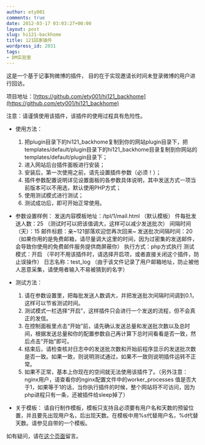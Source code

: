 ```yaml
---
author: ety001
comments: true
date: 2012-03-17 03:03:27+00:00
layout: post
slug: hi121-backhome
title: 121回家插件
wordpress_id: 2031
tags:
- DM实验室
---
```


这是一个基于记事狗微博的插件，
目的在于实现邀请长时间未登录微博的用户进行回访。

项目地址：[https://github.com/ety001/hi121_backhome](https://github.com/ety001/hi121_backhome)

注意：请谨慎使用该插件，该插件的使用过程具有危险性。

* 使用方法：
    1. 把plugin目录下的hi121_backhome复制到你的网站plugin目录下，把templates/default/plugin目录下的hi121_backhome目录复制到你网站的templates/default/plugin目录下；
    2. 进入网站后台插件面板进行安装；
    3. 安装后，第一次使用之前，请先设置插件参数（必须！）；
    4. 插件参数配置说明详见设置面板的各参数具体说明，其中发送方式一项当前版本可以不用选，默认使用PHP方式；
    5. 使用测试模式进行测试；
    6. 测试成功后，即可开始正常使用。

* 参数设置样例：
    发送内容模板地址：/tpl/1/mail.html （默认模板）
    件每批发送人数：25 （测试时可以把该值调大，这样可以减少发送批次）
    间隔时间（天）：15
    邮件标题：亲~121部落欢迎您再次回来~
    发送批次间隔时间：20 （如果你用的是免费邮箱，请尽量调大这里的时间，因为过密集的发送邮件，会导致你使用的免费邮件服务提供商屏蔽你）
    执行方式：php方式执行
    测试模式：开启 （平时不用该插件时，请选择开启项，或者直接关闭这个插件，防止误操作）
    日志名称：test_log  （由于该文件记录了用户邮箱地址，防止被他人恶意采集，请使用者输入不易被猜到的名字）

* 测试方法：
    1. 请在参数设置里，把每批发送人数调大，并把发送批次间隔时间调到0.1，这样可以节省测试时间。
    2. 测试模式一栏选择“开启”，这样插件只会进行一个发送的流程，但不会真正的发信。
    3. 在控制面板里点击“开始”前，请先确认发送总量和发送批次数以及总时间，根据发送总量和你的配置参数自己再计算下总时间看看是否一致，然后点击“开始”即可。
    4. 结束后，请检查核对日志中的发送批次数和开始前程序显示的发送批次数是否一致。如果一致，则说明测试通过，如果不一致则说明插件运转不正常。
    5. 如果不正常，基本上你现在的空间就无法使用该插件了。（另外注意：nginx用户，请查看你的nginx配置文件中的worker_processes 值是否大于1，如果等于1的话，当你执行插件的时候，整个网站将不可访问，因为php进程只有一条，还被插件给sleep掉了）


* 关于模板：
    请自行制作模板，模板只支持且必须要有用户名和天数的预留位置，并且要先出现用户名，后出现天数。在模板中用%s代替用户名，%d代替天数。请参见自带的一个模板。


如有疑问，请在[这个页面](https://github.com/ety001/hi121_backhome/issues)留言。

